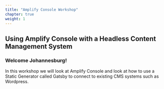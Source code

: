```yaml
---
title: "Amplify Console Workshop"
chapter: true
weight: 1
---
```


## Using Amplify Console with a Headless Content Management System

### Welcome Johannesburg!

<p style='text-align: left;'>
    In this workshop we will look at Amplify Console and look at how to use a Static Generator called Gatsby to connect to existing CMS systems such as Wordpress.
</p>